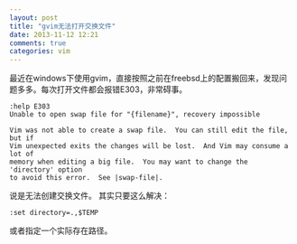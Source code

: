 ```yaml
---
layout: post
title: "gvim无法打开交换文件"
date: 2013-11-12 12:21
comments: true
categories: vim 
---
```


最近在windows下使用gvim，直接按照之前在freebsd上的配置搬回来，发现问题多多。每次打开文件都会报错E303，非常碍事。

```vim
:help E303
Unable to open swap file for "{filename}", recovery impossible

Vim was not able to create a swap file.  You can still edit the file, but if
Vim unexpected exits the changes will be lost.  And Vim may consume a lot of
memory when editing a big file.  You may want to change the 'directory' option
to avoid this error.  See |swap-file|.
```
说是无法创建交换文件。
其实只要这么解决：

```vim
:set directory=.,$TEMP
```

或者指定一个实际存在路径。
